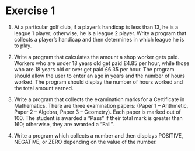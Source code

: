 # Exercise 1

1. At a particular golf club, if a player’s handicap is less than 13, he is a league 1 player; otherwise, he is a league 2 player. Write a program that collects a player’s handicap and then determines in which league he is to play.

2. Write a program that calculates the amount a shop worker gets paid. Workers who are under 18 years old get paid £4.85 per hour, while those who are 18 years old or over get paid £6.35 per hour. The program should allow the user to enter an age in years and the number of hours worked. The program should display the number of hours worked and the total amount earned.

3. Write a program that collects the examination marks for a Certificate in Mathematics. There are three examination papers: (Paper 1 – Arithmetic, Paper 2 – Algebra, Paper 3 – Geometry). Each paper is marked out of 100. The student is awarded a “Pass” if their total mark is greater than 160; otherwise, they are awarded a “Fail”.

4. Write a program which collects a number and then displays POSITIVE, NEGATIVE, or ZERO depending on the value of the number.
